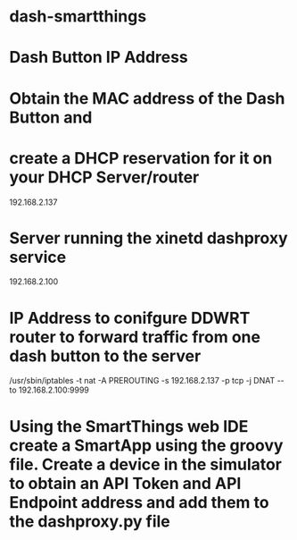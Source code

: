 # dash-smartthings

# Dash Button IP Address
# Obtain the MAC address of the Dash Button and
# create a DHCP reservation for it on your DHCP Server/router
192.168.2.137

# Server running the xinetd dashproxy service
192.168.2.100

# IP Address to conifgure DDWRT router to forward traffic from one dash button to the server
/usr/sbin/iptables -t nat -A PREROUTING -s 192.168.2.137 -p tcp -j DNAT --to 192.168.2.100:9999

# Using the SmartThings web IDE create a SmartApp using the groovy file. Create a device in the simulator to obtain an API Token and API Endpoint address and add them to the dashproxy.py file
